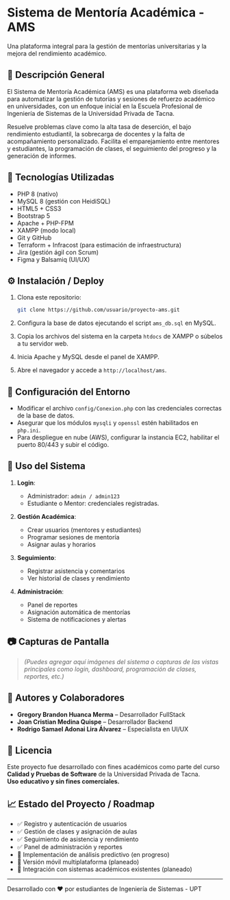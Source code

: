 # Sistema de Mentoría Académica - AMS
Una plataforma integral para la gestión de mentorías universitarias y la mejora del rendimiento académico.

## 📝 Descripción General
El Sistema de Mentoría Académica (AMS) es una plataforma web diseñada para automatizar la gestión de tutorías y sesiones de refuerzo académico en universidades, con un enfoque inicial en la Escuela Profesional de Ingeniería de Sistemas de la Universidad Privada de Tacna.

Resuelve problemas clave como la alta tasa de deserción, el bajo rendimiento estudiantil, la sobrecarga de docentes y la falta de acompañamiento personalizado. Facilita el emparejamiento entre mentores y estudiantes, la programación de clases, el seguimiento del progreso y la generación de informes.

## 🔧 Tecnologías Utilizadas

- PHP 8 (nativo)
- MySQL 8 (gestión con HeidiSQL)
- HTML5 + CSS3
- Bootstrap 5
- Apache + PHP-FPM
- XAMPP (modo local)
- Git y GitHub
- Terraform + Infracost (para estimación de infraestructura)
- Jira (gestión ágil con Scrum)
- Figma y Balsamiq (UI/UX)

## ⚙️ Instalación / Deploy

1. Clona este repositorio:
   ```bash
   git clone https://github.com/usuario/proyecto-ams.git
   ```

2. Configura la base de datos ejecutando el script `ams_db.sql` en MySQL.

3. Copia los archivos del sistema en la carpeta `htdocs` de XAMPP o súbelos a tu servidor web.

4. Inicia Apache y MySQL desde el panel de XAMPP.

5. Abre el navegador y accede a `http://localhost/ams`.

## 🧩 Configuración del Entorno

- Modificar el archivo `config/Conexion.php` con las credenciales correctas de la base de datos.
- Asegurar que los módulos `mysqli` y `openssl` estén habilitados en `php.ini`.
- Para despliegue en nube (AWS), configurar la instancia EC2, habilitar el puerto 80/443 y subir el código.

## 🚀 Uso del Sistema

1. **Login**:
   - Administrador: `admin / admin123`
   - Estudiante o Mentor: credenciales registradas.

2. **Gestión Académica**:
   - Crear usuarios (mentores y estudiantes)
   - Programar sesiones de mentoría
   - Asignar aulas y horarios

3. **Seguimiento**:
   - Registrar asistencia y comentarios
   - Ver historial de clases y rendimiento

4. **Administración**:
   - Panel de reportes
   - Asignación automática de mentorías
   - Sistema de notificaciones y alertas

## 📷 Capturas de Pantalla

> *(Puedes agregar aquí imágenes del sistema o capturas de las vistas principales como login, dashboard, programación de clases, reportes, etc.)*

## 👥 Autores y Colaboradores

- **Gregory Brandon Huanca Merma** – Desarrollador FullStack
- **Joan Cristian Medina Quispe** – Desarrollador Backend
- **Rodrigo Samael Adonai Lira Álvarez** – Especialista en UI/UX

## 📝 Licencia

Este proyecto fue desarrollado con fines académicos como parte del curso **Calidad y Pruebas de Software** de la Universidad Privada de Tacna.  
**Uso educativo y sin fines comerciales.**

## 📈 Estado del Proyecto / Roadmap

- ✅ Registro y autenticación de usuarios
- ✅ Gestión de clases y asignación de aulas
- ✅ Seguimiento de asistencia y rendimiento
- ✅ Panel de administración y reportes
- 🔄 Implementación de análisis predictivo (en progreso)
- 🔄 Versión móvil multiplataforma (planeado)
- 🔄 Integración con sistemas académicos existentes (planeado)

---
Desarrollado con ❤️ por estudiantes de Ingeniería de Sistemas - UPT

